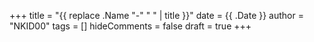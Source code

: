 +++
title = "{{ replace .Name "-" " " | title }}"
date = {{ .Date }}
author = "NKID00"
tags = []
hideComments = false
draft = true
+++


